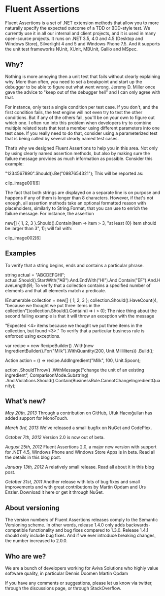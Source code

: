 Fluent Assertions
================

Fluent Assertions is a set of .NET extension methods that allow you to more naturally specify the expected outcome of a TDD or BDD-style test. We currently use it in all our internal and client projects, and it is used in many open-source projects. It runs on .NET 3.5, 4.0 and 4.5 (Desktop and Windows Store), Silverlight 4 and 5 and Windows Phone 7.5. And it supports the unit test frameworks NUnit, XUnit, MBUnit, Gallio and MSpec.

Why?
----
Nothing is more annoying then a unit test that fails without clearly explaining why. More than often, you need to set a breakpoint and start up the debugger to be able to figure out what went wrong. Jeremy D. Miller once gave the advice to "keep out of the debugger hell" and I can only agree with that.

For instance, only test a single condition per test case. If you don't, and the first condition fails, the test engine will not even try to test the other conditions. But if any of the others fail, you'll be on your own to figure out which one. I often run into this problem when developers try to combine multiple related tests that test a member using different parameters into one test case. If you really need to do that, consider using a parameterized test that is being called by several clearly named test cases.

That’s why we designed Fluent Assertions to help you in this area. Not only by using clearly named assertion methods, but also by making sure the failure message provides as much information as possible. Consider this example:

"1234567890".Should().Be("0987654321");
This will be reported as: 

clip_image001[6] 

The fact that both strings are displayed on a separate line is on purpose and happens if any of them is longer than 8 characters. However, if that's not enough, all assertion methods take an optional formatted reason with placeholders, similarly to String.Format, that you can use to enrich the failure message. For instance, the assertion

new[] { 1, 2, 3 }.Should().Contain(item => item > 3, "at least {0} item should be larger than 3", 1);
will fail with: 

clip_image002[6]

Examples
--------
To verify that a string begins, ends and contains a particular phrase.

string actual = "ABCDEFGHI";
actual.Should().StartWith("AB").And.EndWith("HI").And.Contain("EF").And.HaveLength(9);
To verify that a collection contains a specified number of elements and that all elements match a predicate.

IEnumerable collection = new[] { 1, 2, 3 };
collection.Should().HaveCount(4, "because we thought we put three items in the collection"))collection.Should().Contain(i => i > 0);
The nice thing about the second failing example is that it will throw an exception with the message 

"Expected <4> items because we thought we put three items in the collection, but found <3>." 
To verify that a particular business rule is enforced using exceptions.

var recipe = new RecipeBuilder()
   .With(new IngredientBuilder().For("Milk").WithQuantity(200, Unit.Milliliters))
   .Build();

Action action = () => recipe.AddIngredient("Milk", 100, Unit.Spoon);

action
   .ShouldThrow<RuleViolationException>()
   .WithMessage("change the unit of an existing ingredient", ComparisonMode.Substring)
   .And.Violations.Should().Contain(BusinessRule.CannotChangeIngredientQuanity);

What’s new?
-----------

*May 20th, 2013*
Through a contribution on GitHub, Ufuk Hacıoğulları has added support for MonoTouch.  
 
*March 3rd, 2013*
We've released a small bugfix on NuGet and CodePlex.
 
*October 7th, 2012*
Version 2.0 is now out of beta.
 
*August 25th, 2012*
Fluent Assertions 2.0, a major new version with support for .NET 4.5, Windows Phone and Windows Store Apps is in beta. Read all the details in this blog post.
  
*January 13th, 2012*
A relatively small release. Read all about it in this blog post.
 
*October 31st, 2011*
Another release with lots of bug fixes and small improvements and with great contributions by Martin Opdam and Urs Enzler. Download it here or get it through NuGet.
 
About versioning
----------------
The version numbers of Fluent Assertions releases comply to the Semantic Versioning scheme. In other words, release 1.4.0 only adds backwards-compatible functionality and bug fixes compared to 1.3.0. Release 1.4.1 should only include bug fixes. And if we ever introduce breaking changes, the number increased to 2.0.0.

Who are we?
-----------
We are a bunch of developers working for Aviva Solutions who highly value software quality, in particular
Dennis Doomen 
Martin Opdam 

If you have any comments or suggestions, please let us know via twitter, through the discussions page, or through StackOverflow.
